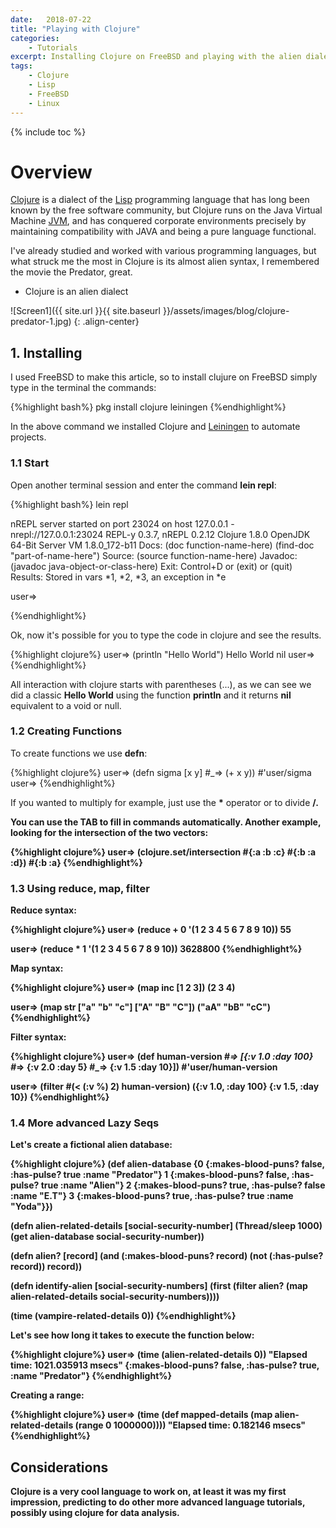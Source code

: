 ```yaml
---
date:   2018-07-22
title: "Playing with Clojure"
categories: 
    - Tutorials
excerpt: Installing Clojure on FreeBSD and playing with the alien dialect.
tags: 
    - Clojure 
    - Lisp
    - FreeBSD
    - Linux
---
```


{% include toc %}

# Overview

[Clojure](https://en.wikipedia.org/wiki/Clojure) is a dialect of the [Lisp](https://en.wikipedia.org/wiki/Lisp_(programming_language)) programming language that has long been known by the free software community, but Clojure runs on the Java Virtual Machine [JVM](https://en.wikipedia.org/wiki/Java_virtual_machine), and has conquered corporate environments precisely by maintaining compatibility with JAVA and being a pure language functional.

I've already studied and worked with various programming languages, but what struck me the most in Clojure is its almost alien syntax, I remembered the movie the Predator, great.

* Clojure is an alien dialect

![Screen1]({{ site.url }}{{ site.baseurl }}/assets/images/blog/clojure-predator-1.jpg)
{: .align-center}

## 1. Installing

I used FreeBSD to make this article, so to install clujure on FreeBSD simply type in the terminal the commands:

{%highlight bash%}
pkg install clojure leiningen 
{%endhighlight%}

In the above command we installed Clojure and [Leiningen](https://leiningen.org/) to automate projects.

### 1.1 Start 

Open another terminal session and enter the command <strong>lein repl</strong>:

{%highlight bash%}
lein repl

nREPL server started on port 23024 on host 127.0.0.1 - nrepl://127.0.0.1:23024
REPL-y 0.3.7, nREPL 0.2.12
Clojure 1.8.0
OpenJDK 64-Bit Server VM 1.8.0_172-b11
    Docs: (doc function-name-here)
          (find-doc "part-of-name-here")
  Source: (source function-name-here)
 Javadoc: (javadoc java-object-or-class-here)
    Exit: Control+D or (exit) or (quit)
 Results: Stored in vars *1, *2, *3, an exception in *e

user=> 

{%endhighlight%}

Ok, now it's possible for you to type the code in clojure and see the results.

{%highlight clojure%}
user=> (println "Hello World")
Hello World
nil
user=> 
{%endhighlight%}

All interaction with clojure starts with parentheses (...), as we can see we did a classic <strong>Hello World</strong> using the function <strong>println</strong> and it returns <strong>nil</strong> equivalent to a void or null.

### 1.2 Creating Functions 

To create functions we use <strong>defn</strong>:

{%highlight clojure%}
user=> (defn sigma [x y]
  #_=> (+ x y))
#'user/sigma
user=> 
{%endhighlight%}

If you wanted to multiply for example, just use the <strong>*</strong> operator or to divide <strong>/<strong>.

You can use the TAB to fill in commands automatically. Another example, looking for the intersection of the two vectors:

{%highlight clojure%}
user=> (clojure.set/intersection #{:a :b :c} #{:b :a :d})
#{:b :a}
{%endhighlight%}

### 1.3 Using reduce, map, filter

Reduce syntax:

{%highlight clojure%}
user=> (reduce + 0 '(1 2 3 4 5 6 7 8 9 10))
55

user=> (reduce * 1 '(1 2 3 4 5 6 7 8 9 10))
3628800
{%endhighlight%}

Map syntax:

{%highlight clojure%}
user=> (map inc [1 2 3])
(2 3 4)

user=> (map str ["a" "b" "c"] ["A" "B" "C"])
("aA" "bB" "cC")
{%endhighlight%}

Filter syntax:

{%highlight clojure%}
user=> (def human-version
  #_=> [{:v 1.0 :day 100} 
  #_=>  {:v 2.0 :day 5}
  #_=>  {:v 1.5 :day 10}])
#'user/human-version

user=> (filter #(< (:v %) 2) human-version)
({:v 1.0, :day 100} {:v 1.5, :day 10})
{%endhighlight%}

### 1.4 More advanced Lazy Seqs 

Let's create a fictional alien database:

{%highlight clojure%}
(def alien-database
  {0 {:makes-blood-puns? false, :has-pulse? true  :name "Predator"}
   1 {:makes-blood-puns? false, :has-pulse? true  :name "Alien"}
   2 {:makes-blood-puns? true,  :has-pulse? false :name "E.T"}
   3 {:makes-blood-puns? true,  :has-pulse? true  :name "Yoda"}})

(defn alien-related-details
  [social-security-number]
  (Thread/sleep 1000)
  (get alien-database social-security-number))

(defn alien?
  [record]
  (and (:makes-blood-puns? record)
       (not (:has-pulse? record))
       record))

(defn identify-alien
  [social-security-numbers]
  (first (filter alien?
                 (map alien-related-details social-security-numbers))))

(time (vampire-related-details 0))
{%endhighlight%}

Let's see how long it takes to execute the function below:

{%highlight clojure%}
user=> (time (alien-related-details 0))
"Elapsed time: 1021.035913 msecs"
{:makes-blood-puns? false, :has-pulse? true, :name "Predator"}
{%endhighlight%}

Creating a range:

{%highlight clojure%}
user=> (time (def mapped-details (map alien-related-details (range 0 1000000))))
"Elapsed time: 0.182146 msecs"
{%endhighlight%}

## Considerations

Clojure is a very cool language to work on, at least it was my first impression, predicting to do other more advanced language tutorials, possibly using clojure for data analysis.


